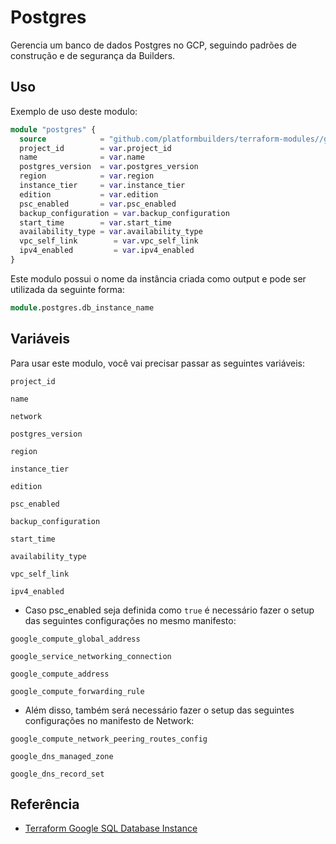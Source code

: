 
# Postgres

Gerencia um banco de dados Postgres no GCP, seguindo padrões de construção e de segurança da Builders.

## Uso

Exemplo de uso deste modulo:

```terraform
module "postgres" {
  source            = "github.com/platformbuilders/terraform-modules//gcp/postgres"
  project_id        = var.project_id
  name              = var.name
  postgres_version  = var.postgres_version
  region            = var.region
  instance_tier     = var.instance_tier
  edition           = var.edition
  psc_enabled       = var.psc_enabled
  backup_configuration = var.backup_configuration
  start_time        = var.start_time
  availability_type = var.availability_type
  vpc_self_link        = var.vpc_self_link
  ipv4_enabled         = var.ipv4_enabled
}
```

Este modulo possui o nome da instância criada como output e pode ser utilizada da seguinte forma:

```terraform
module.postgres.db_instance_name
```

## Variáveis

Para usar este modulo, você vai precisar passar as seguintes variáveis:

`project_id`

`name`

`network`

`postgres_version`

`region`

`instance_tier`

`edition`

`psc_enabled`

`backup_configuration`

`start_time`

`availability_type`

`vpc_self_link`

`ipv4_enabled`

* Caso psc_enabled seja definida como `true` é necessário fazer o setup das seguintes configurações no mesmo manifesto:

`google_compute_global_address`

`google_service_networking_connection`

`google_compute_address`

`google_compute_forwarding_rule`

* Além disso, também será necessário fazer o setup das seguintes configurações no manifesto de Network:

`google_compute_network_peering_routes_config`

`google_dns_managed_zone`

`google_dns_record_set`

## Referência

  - [Terraform Google SQL Database Instance](https://registry.terraform.io/providers/hashicorp/google/3.49.0/docs/resources/sql_database_instance#example-usage)

